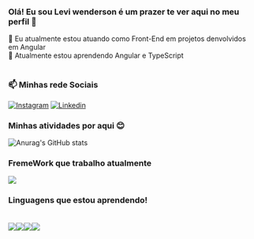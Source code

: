 ### Olá! Eu sou Levi wenderson é um prazer te ver aqui no meu perfil 👋

🔭 Eu atualmente estou atuando como Front-End em projetos denvolvidos em Angular <br>
🌱 Atualmente estou aprendendo Angular e TypeScript <br> <br>
### 📫 Minhas rede Sociais <br>
  
[![Instagram](https://img.shields.io/badge/Instagram-E4405F?style=for-the-badge&logo=instagram&logoColor=white)](https://www.instagram.com/leviwenderson/)
[![Linkedin](https://img.shields.io/badge/LinkedIn-0077B5?style=for-the-badge&logo=linkedin&logoColor=white)](https://www.linkedin.com/in/levi-wenderson-885713193/)

### Minhas atividades por aqui 😊
![Anurag's GitHub stats](https://github-readme-stats.vercel.app/api?username=leviWenderson&show_icons=true&theme=dark)

### FremeWork que trabalho atualmente 
  <img src="https://img.shields.io/badge/Angular-DD0031?style=for-the-badge&logo=angular&logoColor=white">
 
 ### Linguagens que estou aprendendo! <br> <br>
<img src="https://img.shields.io/badge/HTML5-E34F26?style=for-the-badge&logo=html5&logoColor=white"><img src="https://img.shields.io/badge/CSS3-1572B6?style=for-the-badge&logo=css3&logoColor=white"><img src="https://img.shields.io/badge/JavaScript-F7DF1E?style=for-the-badge&logo=javascript&logoColor=black"><img src="https://img.shields.io/badge/TypeScript-007ACC?style=for-the-badge&logo=typescript&logoColor=white">
